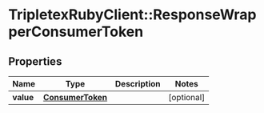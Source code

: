 # TripletexRubyClient::ResponseWrapperConsumerToken

## Properties
Name | Type | Description | Notes
------------ | ------------- | ------------- | -------------
**value** | [**ConsumerToken**](ConsumerToken.md) |  | [optional] 


